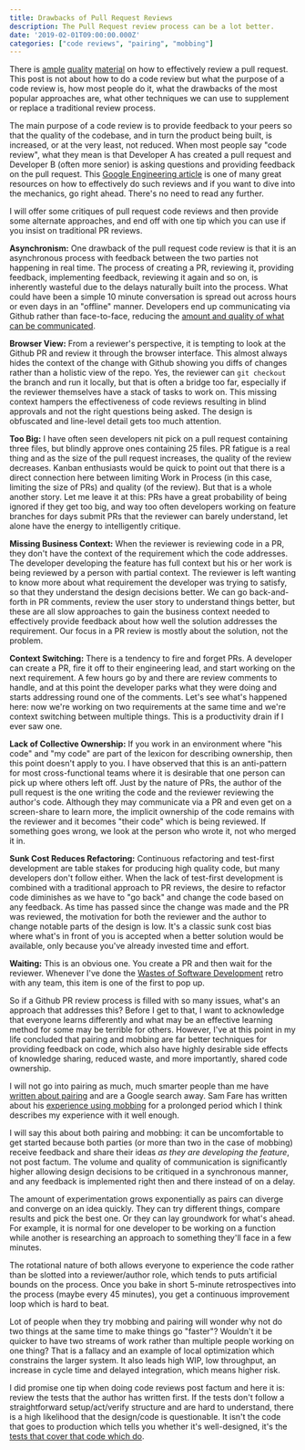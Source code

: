 ```yaml
---
title: Drawbacks of Pull Request Reviews
description: The Pull Request review process can be a lot better.
date: '2019-02-01T09:00:00.000Z'
categories: ["code reviews", "pairing", "mobbing"]
---
```

There is [ample](https://google.github.io/eng-practices/review/) [quality](https://martinfowler.com/bliki/RefinementCodeReview.html) [material](https://www.pluralsight.com/blog/tutorials/code-review) on how to effectively review a pull request. This post is not about how to do a code review but what the purpose of a code review is, how most people do it, what the drawbacks of the most popular approaches are, what other techniques we can use to supplement or replace a traditional review process. 

The main purpose of a code review is to provide feedback to your peers so that the quality of the codebase, and in turn the product being built, is increased, or at the very least, not reduced. When most people say "code review", what they mean is that Developer A has created a pull request and Developer B (often more senior) is asking questions and providing feedback on the pull request. This [Google Engineering article](https://google.github.io/eng-practices/review/) is one of many great resources on how to effectively do such reviews and if you want to dive into the mechanics, go right ahead. There's no need to read any further.

I will offer some critiques of pull request code reviews and then provide some alternate approaches, and end off with one tip which you can use if you insist on traditional PR reviews.

**Asynchronism:** One drawback of the pull request code review is that it is an asynchronous process with feedback between the two parties not happening in real time. The process of creating a PR, reviewing it, providing feedback, implementing feedback, reviewing it again and so on, is inherently wasteful due to the delays naturally built into the process. What could have been a simple 10 minute conversation is spread out across hours or even days in an "offline" manner. Developers end up communicating via Github rather than face-to-face, reducing the [amount and quality of what can be communicated](http://agilemodeling.com/essays/communication.htm).

**Browser View:** From a reviewer's perspective, it is tempting to look at the Github PR and review it through the browser interface. This almost always hides the context of the change with Github showing you diffs of changes rather than a holistic view of the repo. Yes, the reviewer can `git checkout` the branch and run it locally, but that is often a bridge too far, especially if the reviewer themselves have a stack of tasks to work on. This missing context hampers the effectiveness of code reviews resulting in blind approvals and not the right questions being asked. The design is obfuscated and line-level detail gets too much attention.

**Too Big:** I have often seen developers nit pick on a pull request containing three files, but blindly approve ones containing 25 files. PR fatigue is a real thing and as the size of the pull request increases, the quality of the review decreases. Kanban enthusiasts would be quick to point out that there is a direct connection here between limiting Work in Process (in this case, limiting the size of PRs) and quality (of the review). But that is a whole another story. Let me leave it at this: PRs have a great probability of being ignored if they get too big, and way too often developers working on feature branches for days submit PRs that the reviewer can barely understand, let alone have the energy to intelligently critique.

**Missing Business Context:** When the reviewer is reviewing code in a PR, they don't have the context of the requirement which the code addresses. The developer developing the feature has full context but his or her work is being reviewed by a person with partial context. The reviewer is left wanting to know more about what requirement the developer was trying to satisfy, so that they understand the design decisions better. We can go back-and-forth in PR comments, review the user story to understand things better, but these are all slow approaches to gain the business context needed to effectively provide feedback about how well the solution addresses the requirement. Our focus in a PR review is mostly about the solution, not the problem.

**Context Switching:** There is a tendency to fire and forget PRs. A developer can create a PR, fire it off to their engineering lead, and start working on the next requirement. A few hours go by and there are review comments to handle, and at this point the developer parks what they were doing and starts addressing round one of the comments. Let's see what's happened here: now we're working on two requirements at the same time and we're context switching between multiple things. This is a productivity drain if I ever saw one.

**Lack of Collective Ownership:** If you work in an environment where "his code" and "my code" are part of the lexicon for describing ownership, then this point doesn't apply to you. I have observed that this is an anti-pattern for most cross-functional teams where it is desirable that one person can pick up where others left off. Just by the nature of PRs, the author of the pull request is the one writing the code and the reviewer reviewing the author's code. Although they may communicate via a PR and even get on a screen-share to learn more, the implicit ownership of the code remains with the reviewer and it becomes "their code" which is being reviewed. If something goes wrong, we look at the person who wrote it, not who merged it in.

**Sunk Cost Reduces Refactoring:** Continuous refactoring and test-first development are table stakes for producing high quality code, but many developers don't follow either. When the lack of test-first development is combined with a traditional approach to PR reviews, the desire to refactor code diminishes as we have to "go back" and change the code based on any feedback. As time has passed since the change was made and the PR was reviewed, the motivation for both the reviewer and the author to change notable parts of the design is low. It's a classic sunk cost bias where what's in front of you is accepted when a better solution would be available, only because you've already invested time and effort.

**Waiting:** This is an obvious one. You create a PR and then wait for the reviewer. Whenever I've done the [Wastes of Software Development](https://hackernoon.com/7-wastes-in-lean-software-development-and-how-to-prevent-them-7bi3tqp) retro with any team, this item is one of the first to pop up.

So if a Github PR review process is filled with so many issues, what's an approach that addresses this? Before I get to that, I want to acknowledge that everyone learns differently and what may be an effective learning method for some may be terrible for others. However, I've at this point in my life concluded that pairing and mobbing are far better techniques for providing feedback on code, which also have highly desirable side effects of knowledge sharing, reduced waste, and more importantly, shared code ownership.

I will not go into pairing as much, much smarter people than me have [written about pairing](https://wiki.c2.com/?PairProgrammingBenefits) and are a Google search away. Sam Fare has written about his [experience using mobbing](https://medium.com/comparethemarket/i-did-mob-programming-every-day-for-5-months-heres-what-i-learnt-b586fb8b67c) for a prolonged period which I think describes my experience with it well enough.

I will say this about both pairing and mobbing: it can be uncomfortable to get started because both parties (or more than two in the case of mobbing) receive feedback and share their ideas _as they are developing the feature_, not post factum. The volume and quality of communication is significantly higher allowing design decisions to be critiqued in a synchronous manner, and any feedback is implemented right then and there instead of on a delay.

The amount of experimentation grows exponentially as pairs can diverge and converge on an idea quickly. They can try different things, compare results and pick the best one. Or they can lay groundwork for what's ahead. For example, it is normal for one developer to be working on a function while another is researching an approach to something they'll face in a few minutes.

The rotational nature of both allows everyone to experience the code rather than be slotted into a reviewer/author role, which tends to puts artificial bounds on the process. Once you bake in short 5-minute retrospectives into the process (maybe every 45 minutes), you get a continuous improvement loop which is hard to beat.

Lot of people when they try mobbing and pairing will wonder why not do two things at the same time to make things go "faster"? Wouldn't it be quicker to have two streams of work rather than multiple people working on one thing? That is a fallacy and an example of local optimization which constrains the larger system. It also leads high WIP, low throughput, an increase in cycle time and delayed integration, which means higher risk.

I did promise one tip when doing code reviews post factum and here it is: review the tests that the author has written first. If the tests don't follow a straightforward setup/act/verify structure and are hard to understand, there is a high likelihood that the design/code is questionable. It isn't the code that goes to production which tells you whether it's well-designed, it's the [tests that cover that code which do](http://wiki.c2.com/?TestDrivenDevelopment).

